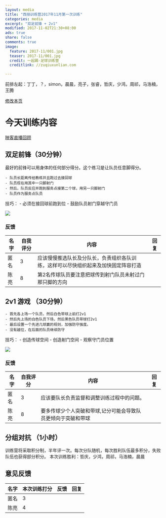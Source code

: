 ```yaml
---
layout: media
title: "西丽训练营2017年11月第一次训练"
categories: media
excerpt: "双足前锋 + 2v1"
modified: 2017-11-02T21:30+08:00
ads: true
share: false
comments: true
image:
  feature: 2017-11/001.jpg
  teaser: 2017-11/001.jpg
  credit: 一起踢·足球训练营
  creditlink: //zuqiuxunlian.com

---
```

前排左起：丁丁，？，simon，晨晨，亮子，张睿，哲庆，少鸿，周祁，马浩楠，王腾


<a href="https://github.com/zuqiuxunlian/zuqiuxunlian/edit/gh-pages/_posts/media/2017-11-02-training-20171102.md" class="btn-info">修改本页</a>

# 今天训练内容
<a href="https://mlive7.inke.cn/share/live.html?uid=56096085&liveid=1509624713967976&ctime=1509624713&share_uid=56096085&share_time=1509636201&share_from=" class="btn-success">映客直播回顾</a>

## 双足前锋（30分钟）

最好的前锋可以用身体的任何部分得分。这个练习是让队员任意脚得分。

	- 队员长距离传给教练并且跑过去接回球
	- 队员现在用其中一只脚射门
	- 然后，队员反应并跑到服务点接第二个球，用另一只脚射门
	- 队员作为服务点队员

技巧：
	- 必须在接回球前跑到位
    - 鼓励队员射门穿越守门员

![]({{site.url}}/images/2017-11/002.png)

### 反馈

名字|自我评分|内容|回复
---|---|---|---
匿名|3|应该慢慢推选队长及分队长，负责组织各队训练，这样可以尽快组织起来及加快固定阵容打造|
陈亮|8|第2名传球队员要注意把球传到射门队员未射过门那只脚的方向|

## 2v1 游戏 （30分钟）

    - 首先各上场一个队员，然后白色带球上前打2v1
    - 然后先上场的白色队员下场，然后黑色队员带球打2v1
    - 最后设置一个先进几球赢的规则，加强防守强度。
    - 没有越位，在后面的队员继续防守

技巧：
    - 创造传球空间
    - 创造射门空间
    - 观察守门员位置

![]({{site.url}}/images/2017-11/003.png)

### 反馈

名字|自我评分|内容|回复
---|---|---|---
匿名|3|应该要队长负责监督和调整训练过程中的问题。|
陈亮|8|要多传球少个人突破和带球,记分可能会导致队员更倾向于突破和带球|

## 分组对抗 （1小时）
训练营将采取积分制，半年评一次。每次分队随机，每次胜利队伍最多积分，失败队伍也获得部分积分。
本次训练胜利：哲庆，少鸿，周祁，马浩楠，晨晨
## 意见反馈

名字|本次训练打分|反馈|回复|
---|---|---|---
匿名|3||
陈亮|4||
